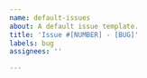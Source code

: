 ```yaml
---
name: default-issues
about: A default issue template.
title: 'Issue #[NUMBER] - [BUG]'
labels: bug
assignees: ''

---
```



